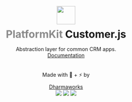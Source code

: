 <div align="center">
    <img width="50" height="50"  src="https://www.platformkit.com/logos/icon-color.png"/>
    <h1 style="margin-bottom:15px;margin-top:10px; border:none;"><span style="opacity:0.5;">PlatformKit</span> Customer.js</h1>
</div>

<div align="center">
<quote>Abstraction layer for common CRM apps.</quote>

<div class="links">
    <a href="https://platformkit.com/docs">Documentation</a>                    
</div>

<div class="links" style="margin-top:35px;">
<span style="margin-bottom:10px;display:block;">Made with 💖 + ⚡ by</span>
    <a href="https://dharmaworks.com" style="background:none;">Dharmaworks</a>
</div>
<img src="https://img.shields.io/npm/v/customer-js.svg" />
<img src="https://img.shields.io/npm/dw/customer-js.svg" />
<img src="https://img.shields.io/npm/l/customer-js.svg" />
</div>
